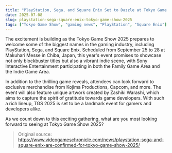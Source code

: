 ```yaml
---
title: "PlayStation, Sega, and Square Enix Set to Dazzle at Tokyo Game Show 2025"
date: 2025-07-08
slug: playstation-sega-square-enix-tokyo-game-show-2025
tags: ["Tokyo Game Show", "gaming news", "PlayStation", "Square Enix"]
---
```


The excitement is building as the Tokyo Game Show 2025 prepares to welcome some of the biggest names in the gaming industry, including PlayStation, Sega, and Square Enix. Scheduled from September 25 to 28 at Makuhari Messe in Chiba, Japan, this year's event promises to showcase not only blockbuster titles but also a vibrant indie scene, with Sony Interactive Entertainment participating in both the Family Game Area and the Indie Game Area.

In addition to the thrilling game reveals, attendees can look forward to exclusive merchandise from Kojima Productions, Capcom, and more. The event will also feature unique artwork created by Zashiki Warashi, which aims to capture the spirit of gratitude towards game developers. With such a rich lineup, TGS 2025 is set to be a landmark event for gamers and developers alike.

As we count down to this exciting gathering, what are you most looking forward to seeing at Tokyo Game Show 2025?
> Original source: https://www.videogameschronicle.com/news/playstation-sega-and-square-enix-are-confirmed-for-tokyo-game-show-2025/